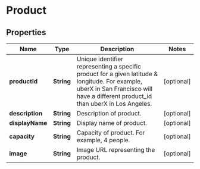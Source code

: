 # Product

## Properties
Name | Type | Description | Notes
------------ | ------------- | ------------- | -------------
**productId** | **String** | Unique identifier representing a specific product for a given latitude &amp; longitude. For example, uberX in San Francisco will have a different product_id than uberX in Los Angeles. |  [optional]
**description** | **String** | Description of product. |  [optional]
**displayName** | **String** | Display name of product. |  [optional]
**capacity** | **String** | Capacity of product. For example, 4 people. |  [optional]
**image** | **String** | Image URL representing the product. |  [optional]
